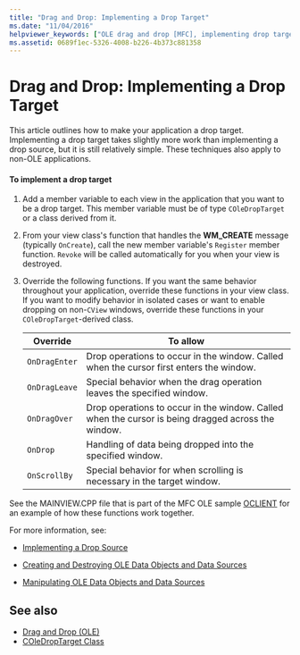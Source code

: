 ```yaml
---
title: "Drag and Drop: Implementing a Drop Target"
ms.date: "11/04/2016"
helpviewer_keywords: ["OLE drag and drop [MFC], implementing drop targets", "OLE drag and drop [MFC], drop target", "drag and drop [MFC], drop target"]
ms.assetid: 0689f1ec-5326-4008-b226-4b373c881358
---
```

# Drag and Drop: Implementing a Drop Target

This article outlines how to make your application a drop target. Implementing a drop target takes slightly more work than implementing a drop source, but it is still relatively simple. These techniques also apply to non-OLE applications.

#### To implement a drop target

1. Add a member variable to each view in the application that you want to be a drop target. This member variable must be of type `COleDropTarget` or a class derived from it.

1. From your view class's function that handles the **WM_CREATE** message (typically `OnCreate`), call the new member variable's `Register` member function. `Revoke` will be called automatically for you when your view is destroyed.

1. Override the following functions. If you want the same behavior throughout your application, override these functions in your view class. If you want to modify behavior in isolated cases or want to enable dropping on non-`CView` windows, override these functions in your `COleDropTarget`-derived class.

    |Override|To allow|
    |--------------|--------------|
    |`OnDragEnter`|Drop operations to occur in the window. Called when the cursor first enters the window.|
    |`OnDragLeave`|Special behavior when the drag operation leaves the specified window.|
    |`OnDragOver`|Drop operations to occur in the window. Called when the cursor is being dragged across the window.|
    |`OnDrop`|Handling of data being dropped into the specified window.|
    |`OnScrollBy`|Special behavior for when scrolling is necessary in the target window.|

See the MAINVIEW.CPP file that is part of the MFC OLE sample [OCLIENT](../visual-cpp-samples.md) for an example of how these functions work together.

For more information, see:

- [Implementing a Drop Source](../mfc/drag-and-drop-implementing-a-drop-source.md)

- [Creating and Destroying OLE Data Objects and Data Sources](../mfc/data-objects-and-data-sources-creation-and-destruction.md)

- [Manipulating OLE Data Objects and Data Sources](../mfc/data-objects-and-data-sources-manipulation.md)

## See also

- [Drag and Drop (OLE)](../mfc/drag-and-drop-ole.md)
- [COleDropTarget Class](../mfc/reference/coledroptarget-class.md)
